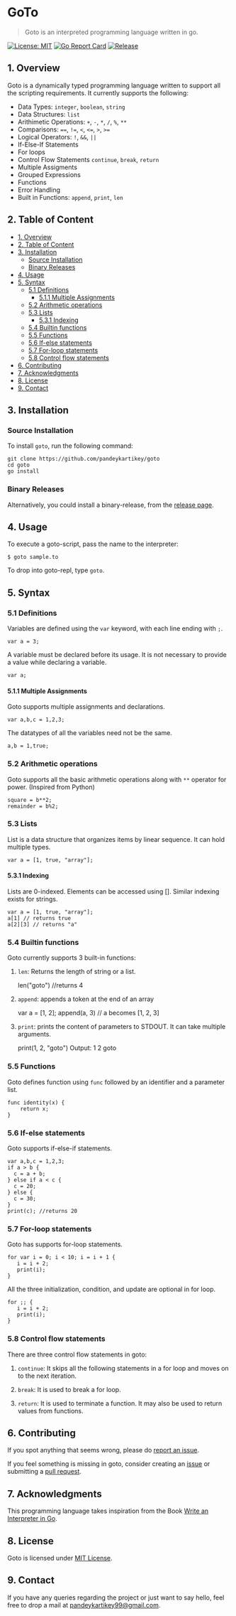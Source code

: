 # GoTo
> Goto is an interpreted programming language written in go.

[![License: MIT](http://img.shields.io/github/license/pandeykartikey/goto.svg)](https://github.com/pandeykartikey/goto/blob/master/LICENSE.md) [![Go Report Card](https://goreportcard.com/badge/github.com/pandeykartikey/goto)](https://goreportcard.com/report/github.com/pandeykartikey/goto) [![Release](http://img.shields.io/github/v/release/pandeykartikey/goto.svg)](https://github.com/pandeykartikey/goto/releases/latest)

## 1. Overview
Goto is a dynamically typed programming language written to support all the scripting requirements. It currently supports the following:
- Data Types: `integer`, `boolean`, `string`
- Data Structures: `list`
- Arithimetic Operations: `+`, `-`, `*`, `/`, `%`, `**`
- Comparisons: `==`, `!=`, `<`, `<=`, `>`, `>=` 
- Logical Operators:  `!`, `&&`, `||` 
- If-Else-If Statements
- For loops
- Control Flow Statements `continue`, `break`, `return`
- Multiple Assigments
- Grouped Expressions
- Functions
- Error Handling
- Built in Functions: `append`, `print`, `len`

## 2. Table of Content
  - [1. Overview](#1-overview)
  - [2. Table of Content](#2-table-of-content)
  - [3. Installation](#3-installation)
    - [Source Installation](#source-installation)
    - [Binary Releases](#binary-releases)
  - [4. Usage](#4-usage)
  - [5. Syntax](#5-syntax)
    - [5.1 Definitions](#51-definitions)
      - [5.1.1 Multiple Assignments](#511-multiple-assignments)
    - [5.2 Arithmetic operations](#52-arithmetic-operations)
    - [5.3 Lists](#53-lists)
      - [5.3.1 Indexing](#531-indexing)
    - [5.4 Builtin functions](#54-builtin-functions)
    - [5.5 Functions](#55-functions)
    - [5.6 If-else statements](#56-if-else-statements)
    - [5.7 For-loop statements](#57-for-loop-statements)
    - [5.8 Control flow statements](#58-control-flow-statements)
  - [6. Contributing](#6-contributing)
  - [7. Acknowledgments](#7-acknowledgments)
  - [8. License](#8-license)
  - [9. Contact](#9-contact)


## 3. Installation

### Source Installation
To install `goto`, run the following command:   

    git clone https://github.com/pandeykartikey/goto
    cd goto
    go install


### Binary Releases

Alternatively, you could install a binary-release, from the [release page](https://github.com/pandeykartikey/goto/releases).

## 4. Usage
To execute a goto-script, pass the name to the interpreter:

    $ goto sample.to

To drop into goto-repl, type `goto`. 

## 5. Syntax

### 5.1 Definitions
Variables are defined using the `var` keyword, with each line ending with `;`.

    var a = 3;

A variable must be declared before its usage. It is not necessary to provide a value while declaring a variable.

    var a;

#### 5.1.1 Multiple Assignments
Goto supports multiple assignments and declarations.

    var a,b,c = 1,2,3;

The datatypes of all the variables need not be the same.

    a,b = 1,true;



### 5.2 Arithmetic operations
Goto supports all the basic arithmetic operations along with `**` operator for power. (Inspired from Python)

    square = b**2;
    remainder = b%2;

### 5.3 Lists
List is a data structure that organizes items by linear sequence. It can hold multiple types.

    var a = [1, true, "array"];

#### 5.3.1 Indexing
Lists are 0-indexed. Elements can be accessed using []. Similar indexing exists for strings.

    var a = [1, true, "array"];
    a[1] // returns true
    a[2][3] // returns "a"

### 5.4 Builtin functions
Goto currently supports 3 built-in functions:
1. `len`: Returns the length of string or a list.

    len("goto") //returns 4

2. `append`: appends a token at the end of an array

    var a = [1, 2];
    append(a, 3) // a becomes [1, 2, 3]

3. `print`: prints the content of parameters to STDOUT. It can take multiple arguments.

    print(1, 2, "goto")
    Output: 1
            2
            goto

### 5.5 Functions
Goto defines function using `func` followed by an identifier and a parameter list.

    func identity(x) {
	    return x;
    }


### 5.6 If-else statements
Goto supports if-else-if statements.
    
    var a,b,c = 1,2,3;
    if a > b { 
      c = a + b; 
    } else if a < c {
      c = 20; 
    } else {
      c = 30; 
    }
    print(c); //returns 20

### 5.7 For-loop statements
Goto has supports for-loop statements.

    for var i = 0; i < 10; i = i + 1 {
       i = i + 2;
       print(i);
    }

All the three initialization, condition, and update are optional in for loop.

    for ;; {
       i = i + 2;
       print(i);
    }

### 5.8 Control flow statements
There are three control flow statements in goto:

1. `continue`: It skips all the following statements in a for loop and moves on to the next iteration.

2. `break`: It is used to break a for loop.

3. `return`: It is used to terminate a function. It may also be used to return values from functions.  


## 6. Contributing
If you spot anything that seems wrong, please do [report an issue](https://github.com/pandeykartikey/goto/issues).

If you feel something is missing in goto, consider creating an [issue](https://github.com/pandeykartikey/goto/issues) or submitting a [pull request](https://github.com/pandeykartikey/goto/pulls).

## 7. Acknowledgments
This programming language takes inspiration from the Book [Write an Interpreter in Go](https://interpreterbook.com).

## 8. License
Goto is licensed under [MIT License](https://github.com/pandeykartikey/goto/blob/master/LICENSE.md).

## 9. Contact
If you have any queries regarding the project or just want to say hello, feel free to drop a mail at
 pandeykartikey99@gmail.com.